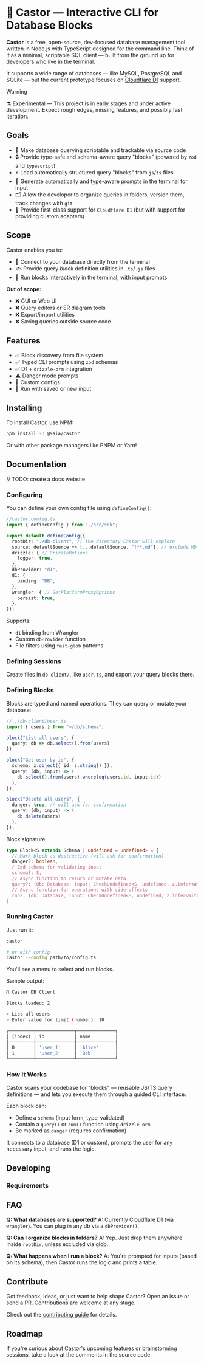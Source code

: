 # 🦫 Castor — Interactive CLI for Database Blocks

**Castor** is a free, open-source, dev-focused database management tool written in Node.js with TypeScript designed for the command line. Think of it as a minimal, scriptable SQL client — built from the ground up for developers who live in the terminal.

It supports a wide range of databases — like MySQL, PostgreSQL and SQLite — but the current prototype focuses on [Cloudflare D1](https://developers.cloudflare.com/d1/) support.

> [!WARNING]
> ⚗️ Experimental — This project is in early stages and under active development. Expect rough edges, missing features, and possibly fast iteration.

## Goals

- 📜 Make database querying scriptable and trackable via source code
- 🔒 Provide type-safe and schema-aware query "blocks" (powered by `zod` and `typescript`)
- ⚡ Load automatically structured query "blocks" from `js`/`ts` files
- 💬 Generate automatically and type-aware prompts in the terminal for input
- 🗂️ Allow the developer to organize queries in folders, version them, track changes with `git`
- 💾 Provide first-class support for `Cloudflare D1` (but with support for providing custom adapters)

## Scope

Castor enables you to:

* 🔌 Connect to your database directly from the terminal
* ✍️ Provide query *block* definition utilities in `.ts`/`.js` files
* 🧠 Run blocks interactively in the terminal, with input prompts

**Out of scope:**

* ❌ GUI or Web UI
* ❌ Query editors or ER diagram tools
* ❌ Export/import utilities
* ❌ Saving queries outside source code

## Features

* ✅ Block discovery from file system
* ✅ Typed CLI prompts using `zod` schemas
* ✅ D1 + `drizzle-orm` integration
* ⚠️ Danger mode prompts
* 📄 Custom configs
* 📝 Run with saved or new input

## Installing

To install Castor, use NPM:

```bash
npm install -D @9aia/castor
```

Or with other package managers like PNPM or Yarn!

## Documentation

// TODO: create a docs website

### Configuring

You can define your own config file using `defineConfig()`:

```ts
//castor.config.ts
import { defineConfig } from "./src/sdk";

export default defineConfig({
  rootDir: "./db-client", // the directory Castor will explore
  source: defaultSource => [...defaultSource, "!**.md"], // exclude MD files
  drizzle: { // DrizzleOptions
    logger: true,
  },
  dbProvider: "d1", 
  d1: {
    binding: "DB",
  },
  wrangler: { // GetPlatformProxyOptions
    persist: true,
  },
});
```

Supports:

* `d1` binding from Wrangler
* Custom `dbProvider` function
* File filters using `fast-glob` patterns

### Defining Sessions

Create files in `db-client/`, like `user.ts`, and export your query blocks there.

### Defining Blocks

Blocks are typed and named operations. They can query or mutate your database:

```ts
// ./db-client/user.ts
import { users } from "~/db/schema";

block("List all users", {
  query: db => db.select().from(users)
})

block("Get user by id", {
  schema: z.object({ id: z.string() }),
  query: (db, input) => (
    db.select().from(users).where(eq(users.id, input.id))
  ),
});

block("Delete all users", {
  danger: true, // will ask for confirmation
  query: (db, input) => (
    db.delete(users)
  ),
});
```

Block signature:

```ts
type Block<S extends Schema | undefined = undefined> = {
  // Mark block as destructive (will ask for confirmation)
  danger?: boolean,
  / Zod schema for validating input
  schema?: S,
  // Async function to return or mutate data
  query?: (db: Database, input: CheckUndefined<S, undefined, z.infer<WithoutUndefined<S>>>) => Promise<any> | any,
  // Async function for operations with side-effects
  run?: (db: Database, input: CheckUndefined<S, undefined, z.infer<WithoutUndefined<S>>>) => Promise<any> | any,
}
```

### Running Castor

Just run it:

```bash
castor

# or with config
castor --config path/to/config.ts
```

You'll see a menu to select and run blocks.

Sample output:

```bash
🦫 Castor DB Client

Blocks loaded: 2

> List all users
> Enter value for limit (number): 10

┌─────────┬──────────────┬──────────────┐
│ (index) │ id           │ name         │
├─────────┼──────────────┼──────────────┤
│ 0       │ 'user_1'     │ 'Alice'      │
│ 1       │ 'user_2'     │ 'Bob'        │
└─────────┴──────────────┴──────────────┘
```

### How It Works

Castor scans your codebase for "blocks" — reusable JS/TS query definitions — and lets you execute them through a guided CLI interface.

Each block can:

* Define a `schema` (input form, type-validated)
* Contain a `query()` or `run()` function using `drizzle-orm`
* Be marked as `danger` (requires confirmation)

It connects to a database (D1 or custom), prompts the user for any necessary input, and runs the logic.

## Developing

### Requirements



## FAQ

**Q: What databases are supported?**
A: Currently Cloudflare D1 (via `wrangler`). You can plug in any db via a `dbProvider()`.

**Q: Can I organize blocks in folders?**
A: Yep. Just drop them anywhere inside `rootDir`, unless excluded via glob.

**Q: What happens when I run a block?**
A: You're prompted for inputs (based on its schema), then Castor runs the logic and prints a table.

## Contribute

Got feedback, ideas, or just want to help shape Castor? Open an issue or send a PR. Contributions are welcome at any stage.

Check out the [contributing guide](./CONTRIBUTING.md) for details.

## Roadmap

If you're curious about Castor's upcoming features or brainstorming sessions, take a look at the comments in the source code.
